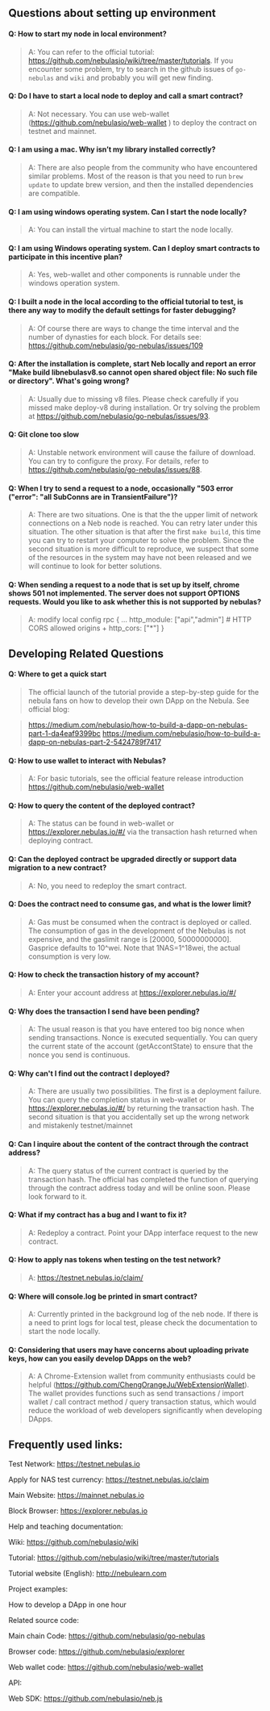 
## Questions about setting up environment

#### Q:  How to start my node in local environment?

>A: You can refer to the official tutorial: https://github.com/nebulasio/wiki/tree/master/tutorials. If you encounter some problem, try to search in the github issues of `go-nebulas` and `wiki` and probably you will get new finding.

#### Q:  Do I have to start a local node to deploy and call a smart contract?

> A:  Not necessary. You can use web-wallet (https://github.com/nebulasio/web-wallet ) to deploy the contract on testnet and mainnet.

#### Q: I am using a mac. Why isn’t my library installed correctly?

> A: There are also people from the community who have encountered similar problems. Most of the reason is that you need to run `brew update` to update brew version, and then the installed dependencies are compatible.

#### Q: I am using windows operating system. Can I start the node locally?
> A: You can install the virtual machine to start the node locally. 

#### Q: I am using Windows operating system. Can I deploy smart contracts to participate in this incentive plan?
> A: Yes, web-wallet and other components is runnable under the windows operation system.

#### Q: I built a node in the local according to the official tutorial to test, is there any way to modify the default settings for faster debugging?
> A: Of course there are ways to change the time interval and the number of dynasties for each block. For details see:
https://github.com/nebulasio/go-nebulas/issues/109

#### Q: After the installation is complete, start Neb locally and report an error "Make build libnebulasv8.so cannot open shared object file: No such file or directory". What's going wrong?
> A: Usually due to missing v8 files. Please check carefully if you missed make deploy-v8 during installation. Or try solving the problem at https://github.com/nebulasio/go-nebulas/issues/93.


#### Q: Git clone too slow
> A: Unstable network environment will cause the failure of download. You can try to configure the proxy. For details, refer to https://github.com/nebulasio/go-nebulas/issues/88.

#### Q: When I try to send a request to a node, occasionally "503 error ("error": "all SubConns are in TransientFailure")?
> A: There are two situations. One is that the the upper limit of network connections on a Neb node is reached. You can retry later under this situation.
> The other situation is that after the first `make build`, this time you can try to restart your computer to solve the problem. Since the second situation is more difficult to reproduce, we suspect  that some of the resources in the system may have not been released and we will continue to look for better solutions.

#### Q: When sending a request to a node that is set up by itself, chrome shows 501 not implemented. The server does not support OPTIONS requests. Would you like to ask whether this is not supported by nebulas?
> A: modify local config
>     rpc {
>     ...
>     http_module: ["api","admin"]
>     # HTTP CORS allowed origins
>     +  http_cors: ["*"]
>     }


## Developing Related Questions
#### Q: Where to get a quick start

> The official launch of the tutorial  provide a step-by-step guide for the nebula fans on how to develop their own DApp on the Nebula. See official blog:

> https://medium.com/nebulasio/how-to-build-a-dapp-on-nebulas-part-1-da4eaf9399bc
> https://medium.com/nebulasio/how-to-build-a-dapp-on-nebulas-part-2-5424789f7417

#### Q: How to use wallet to interact with Nebulas?
> A: For basic tutorials, see the official feature release introduction 
> https://github.com/nebulasio/web-wallet 

#### Q: How to query the content of the deployed contract?

> A: The  status can be found in web-wallet or https://explorer.nebulas.io/#/ via the transaction hash returned when deploying contract.

#### Q: Can the deployed contract be upgraded directly or support data migration to a new contract?

> A: No, you need to redeploy the smart contract.

#### Q: Does the contract need to consume gas, and what is the lower limit?

> A: Gas must be consumed when the contract is deployed or called. The consumption of gas in the development of the Nebulas is not expensive, and the gaslimit range is [20000, 50000000000]. Gasprice defaults to 10^wei. Note that 1NAS=1^18wei, the actual consumption is very low.

#### Q: How to check the transaction history of my account?
> A: Enter your account address at https://explorer.nebulas.io/#/

#### Q: Why does the transaction I send have been pending?
> A: The usual reason is that you have entered too big nonce when sending transactions. Nonce is executed sequentially. You can query the current state of the account (getAccontState) to ensure that the nonce you send is continuous.

#### Q: Why can't I find out the contract I deployed?
> A: There are usually two possibilities. The first is a deployment failure. You can query the completion status in web-wallet or https://explorer.nebulas.io/#/ by returning the transaction hash. The second situation is that you accidentally set up the wrong network and mistakenly testnet/mainnet

#### Q: Can I inquire about the content of the contract through the contract address?
> A: The query status of the current contract is queried by the transaction hash. The official has completed the function of querying through the contract address today and will be online soon. Please look forward to it.

#### Q: What if my contract has a bug and I want to fix it?
> A: Redeploy a contract. Point your DApp interface request to the new contract.

#### Q: How to apply nas tokens when testing on the test network?
> A: https://testnet.nebulas.io/claim/

#### Q: Where will console.log be printed in smart contract?
> A: Currently printed in the background log of the neb node. If there is a need to print logs for local test, please check the documentation to start the node locally.

#### Q: Considering that users may have concerns about uploading private keys, how can you easily develop DApps on the web?
> A: A Chrome-Extension wallet from community enthusiasts could be helpful (https://github.com/ChengOrangeJu/WebExtensionWallet). The wallet provides functions such as send transactions / import wallet / call contract method / query transaction status, which would reduce the workload of web developers significantly when developing DApps.


## Frequently used links:

Test Network: https://testnet.nebulas.io

Apply for NAS test currency: https://testnet.nebulas.io/claim

Main Website: https://mainnet.nebulas.io

Block Browser: https://explorer.nebulas.io

Help and teaching documentation:

Wiki: https://github.com/nebulasio/wiki

Tutorial: https://github.com/nebulasio/wiki/tree/master/tutorials

Tutorial website (English): http://nebulearn.com

Project examples:

How to develop a DApp in one hour

Related source code:

Main chain Code: https://github.com/nebulasio/go-nebulas

Browser code: https://github.com/nebulasio/explorer

Web wallet code: https://github.com/nebulasio/web-wallet

API:

Web SDK: https://github.com/nebulasio/neb.js